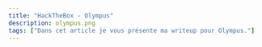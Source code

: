 ```yaml
---
title: "HackTheBox - Olympus"
description: olympus.png
tags: ["Dans cet article je vous présente ma writeup pour Olympus."]
---
```


